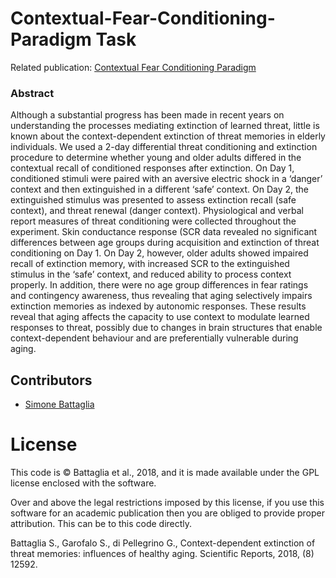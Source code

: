 # Contextual-Fear-Conditioning-Paradigm Task
Related publication: 
[Contextual Fear Conditioning Paradigm](https://www.nature.com/articles/s41598-018-31000-9)

### Abstract
Although a substantial progress has been made in recent years on understanding the processes mediating extinction of learned threat, little is known about the context-dependent extinction of threat memories in elderly individuals. We used a 2-day differential threat conditioning and extinction procedure to determine whether young and older adults differed in the contextual recall of conditioned responses after extinction. On Day 1, conditioned stimuli were paired with an aversive electric shock in a ‘danger’ context and then extinguished in a different ‘safe’ context. On Day 2, the extinguished stimulus was presented to assess extinction recall (safe context), and threat renewal (danger context). Physiological and verbal report measures of threat conditioning were collected throughout the experiment. Skin conductance response (SCR data revealed no significant differences between age groups during acquisition and extinction of threat conditioning on Day 1. On Day 2, however, older adults showed impaired recall of extinction memory, with increased SCR to the extinguished stimulus in the ‘safe’ context, and reduced ability to process context properly. In addition, there were no age group differences in fear ratings and contingency awareness, thus revealing that aging selectively impairs extinction memories as indexed by autonomic responses. These results reveal that aging affects the capacity to use context to modulate learned responses to threat, possibly due to changes in brain structures that enable context-dependent behaviour and are preferentially vulnerable during aging.

## Contributors
 - [Simone Battaglia](simonebt92@gmail.com)


# License
This code is © Battaglia et al., 2018, and it is made available 
under the GPL license enclosed with the software.

Over and above the legal restrictions imposed by this license, 
if you use this software for an academic publication then 
you are obliged to provide proper attribution. 
This can be to this code directly.


Battaglia S., Garofalo S., di Pellegrino G., 
Context-dependent extinction of threat memories: 
influences of healthy aging. Scientific Reports, 2018, (8) 12592.
